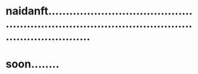 # naidanft......................................................................................................................
# soon........
